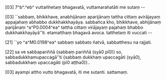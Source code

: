 [03] 7^b^.^eb^ vuttañhetaṃ bhagavatā, vuttamarahatāti me sutaṃ --

[03] ``sabbaṃ, bhikkhave, anabhijānaṃ aparijānaṃ tattha cittaṃ  avirājayaṃ appajahaṃ abhabbo dukkhakkhayāya. sabbañca kho,  bhikkhave, abhijānaṃ parijānaṃ ^a^P0.0004^ea^ tattha cittaṃ virājayaṃ  pajahaṃ bhabbo dukkhakkhayāyā''ti. etamatthaṃ bhagavā avoca. tatthetaṃ  iti vuccati --

[21] ``yo ^a^M0.0198^ea^ sabbaṃ sabbato ñatvā, sabbatthesu na rajjati.

[22] sa ve sabbapariññā {sabbaṃ pariññā (syā0 pī0)} so, sabbadukkhamupaccagā''ti {sabbaṃ  dukkhaṃ upaccagāti (syā0), sabbadukkhaṃ upaccagāti (pī0 aṭṭha0)}..

[03] ayampi attho vutto bhagavatā, iti me sutanti. sattamaṃ.